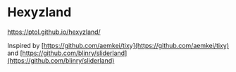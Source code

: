 # Hexyzland
https://ptol.github.io/hexyzland/

Inspired by [https://github.com/aemkei/tixy](https://github.com/aemkei/tixy) and [https://github.com/blinry/sliderland](https://github.com/blinry/sliderland) 
